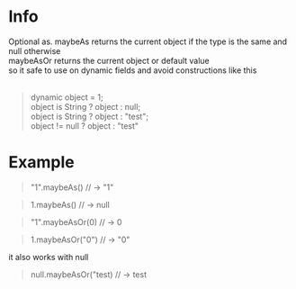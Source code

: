 # Info

Optional as. 
maybeAs returns the current object if the type is the same and null otherwise <br />
maybeAsOr returns the current object or default value <br />
so it safe to use on dynamic fields and avoid constructions like this <br /> <br />
> dynamic object = 1; <br />
> object is String ? object : null; <br />
> object is String ? object :  "test"; <br />
> object != null ? object : "test" <br />


# Example

> "1".maybeAs<String>() // -> "1"

> 1.maybeAs<String>() // -> null

> "1".maybeAsOr<int>(0) // -> 0

> 1.maybeAsOr<String>("0") // -> "0"

it also works with null

> null.maybeAsOr<String>("test) // -> test
